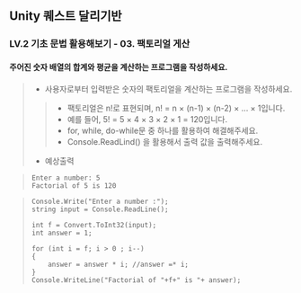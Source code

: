 ## Unity 퀘스트 달리기반
### LV.2 기초 문법 활용해보기 - 03. 팩토리얼 게산
#### 주어진 숫자 배열의 합계와 평균을 계산하는 프로그램을 작성하세요.
> * 사용자로부터 입력받은 숫자의 팩토리얼을 계산하는 프로그램을 작성하세요.
>> * 팩토리얼은 n!로 표현되며, n! = n × (n-1) × (n-2) × ... × 1입니다.
>> * 예를 들어, 5! = 5 × 4 × 3 × 2 × 1 = 120입니다.
>> * for, while, do-while문 중 하나를 활용하여 해결해주세요.
>> * Console.ReadLind() 을 활용해서 출력 값을 출력해주세요. 
> * 예상출력

>     Enter a number: 5
>     Factorial of 5 is 120

>     Console.Write("Enter a number :");
>     string input = Console.ReadLine();
>     
>     int f = Convert.ToInt32(input);
>     int answer = 1;
>     
>     for (int i = f; i > 0 ; i--)
>     {
>         answer = answer * i; //answer =* i;
>     }
>     Console.WriteLine("Factorial of "+f+" is "+ answer);
